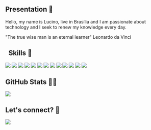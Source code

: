 ## Presentation 👋

Hello, my name is Lucino, live in Brasília and I am passionate about technology and I seek to renew my knowledge every day.


"The true wise man is an eternal learner" Leonardo da Vinci

## &nbsp; Skills 🚀

<img src ='https://img.shields.io/badge/-PHP-333?style=flat&logo=php&logoColor=FFF'> 
<img src='https://img.shields.io/badge/-Symfony-333?style=flat&logo=symfony&logoColor=FFF'>
<img src='https://img.shields.io/badge/-Laravel-333?style=flat&logo=laravel&logoColor=FFF'>

<img src='https://img.shields.io/badge/-HTML-333?style=flat&logo=HTML5&logoColor=FFF'>
<img src='https://img.shields.io/badge/-CSS-333?style=flat&logo=CSS3&logoColor=FFF'>
<img src='https://img.shields.io/badge/-JavaScript-333?style=flat&logo=javascript&logoColor=FFF'>
<img src='https://img.shields.io/badge/-React.js-333?style=flat&logo=react&logoColor=FFF'>

<img src='https://img.shields.io/badge/-MySQL-333?style=flat&logo=mysql&logoColor=FFF'>
<img src='https://img.shields.io/badge/-PostgreSQL-333?style=flat&logo=postgresql&logoColor=FFF'>

<img src='https://img.shields.io/badge/-Docker-333?style=flat&logo=docker&logoColor=FFF'>
<img src='https://img.shields.io/badge/-Git-333?style=flat&logo=git&logoColor=FFF'>
<img src='https://img.shields.io/badge/-Debian-333?style=flat&logo=debian'>
<img src='https://img.shields.io/badge/-VSCode-333?style=flat&logo=visual-studio-code&logoColor=FFF'>

## GitHub Stats 👨‍💻

<img src='https://github-readme-stats.vercel.app/api?username=LucinoGonzaga&show_icons=true&theme=radical'>

## Let's connect? 🤝

<a href="https://www.linkedin.com/in/lucino-gonzaga" target="_blank"><img src="https://img.shields.io/badge/-Lucino Gonzaga-333?style=flat&logo=linkedin&logoColor=FFF)"/></a>
